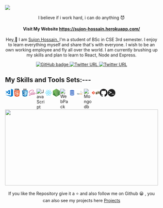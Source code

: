 
<img src="https://i.postimg.cc/VsZ9K3sH/Pics-Art-08-15-01-16-01.jpg">
<p align="center" background="red ">I believe if i  work hard, i can do anything 😈</p>
<h4 align="center"> Visit My Website <a href="https://sujon-hossain.herokuapp.com/" target="_blank"> https://sujon-hossain.herokuapp.com/ </a> </h4>
<p align="center">
 Hey,👋 I am <a href="https://www.linkedin.com/in/sujonhossain/">
 Sujon Hossain.  </a>  I'm a student of BSc in CSE 3rd semester. I enjoy to learn everything myself and share that's with everyone. I wish to be an own working employee and fly all over the world. I am currently brushing up my skills and plan to learn to React, Node and Express.
</p>

<p align="center">
  <a href="https://github.com/SujonHossain1?tab=followers">
    <img src="https://img.shields.io/github/followers/SujonHossain1?label=Followers&logo=GitHub&style=social" alt="GitHub badge" />
  </a>
 
  <a href="https://www.facebook.com/SujonHossainBD">
  <img alt="Twitter URL" src="https://img.shields.io/twitter/url?label=Follow&logo=Facebook&url=https%3A%2F%2Ffacebook.com%2FSujonHossainBD">
  </a>
  <a href="https://www.linkedin.com/in/sujonhossain/" >
    <img alt="Twitter URL" src="https://img.shields.io/twitter/url?color=white&label=LInkedin&logo=linkedin&logoColor=blue&bgColor=111111style=for-the-badge&url=https%3A%2F%2Flinkedin.com">
  </a>
</p>



<h2>My Skills and Tools Sets:---</h2>


[<img align="left" alt="Visual Studio Code" width="26px" src="https://raw.githubusercontent.com/github/explore/80688e429a7d4ef2fca1e82350fe8e3517d3494d/topics/visual-studio-code/visual-studio-code.png" />][webdevplaylist]
[<img align="left" alt="HTML5" width="26px" src="https://raw.githubusercontent.com/github/explore/80688e429a7d4ef2fca1e82350fe8e3517d3494d/topics/html/html.png" />][webdevplaylist]
[<img align="left" alt="CSS3" width="26px" src="https://raw.githubusercontent.com/github/explore/80688e429a7d4ef2fca1e82350fe8e3517d3494d/topics/css/css.png" />][cssplaylist]
[<img align="left" alt="Sass" width="26px" src="https://raw.githubusercontent.com/github/explore/80688e429a7d4ef2fca1e82350fe8e3517d3494d/topics/sass/sass.png" />][cssplaylist]
[<img align="left" alt="JavaScript" width="26px" src="https://i.postimg.cc/K8cfNzjX/download-1.png" />][jsplaylist]
[<img align="left" alt="React" width="26px" src="https://raw.githubusercontent.com/github/explore/80688e429a7d4ef2fca1e82350fe8e3517d3494d/topics/react/react.png" />][reactplaylist]


[<img align="left" alt="Node.js" width="26px" src="https://raw.githubusercontent.com/github/explore/80688e429a7d4ef2fca1e82350fe8e3517d3494d/topics/nodejs/nodejs.png" />][webdevplaylist]

[<img align="left" alt="WebPack" width="26px" src="https://i.postimg.cc/LswV23TR/icon-square-big.png" />][webdevplaylist]
[<img align="left" alt="SQL" width="26px" src="https://raw.githubusercontent.com/github/explore/80688e429a7d4ef2fca1e82350fe8e3517d3494d/topics/sql/sql.png" />][webdevplaylist]
[<img align="left" alt="MySQL" width="26px" src="https://raw.githubusercontent.com/github/explore/80688e429a7d4ef2fca1e82350fe8e3517d3494d/topics/mysql/mysql.png" />][webdevplaylist]
[<img align="left" alt="Mongodb" width="26px" src="https://i.postimg.cc/mghMkFhr/mongodb-removebg-preview.png" />][webdevplaylist]
[<img align="left" alt="Git" width="26px" src="https://raw.githubusercontent.com/github/explore/80688e429a7d4ef2fca1e82350fe8e3517d3494d/topics/git/git.png" />][webdevplaylist]
[<img align="left" alt="GitHub" width="26px" src="https://raw.githubusercontent.com/github/explore/78df643247d429f6cc873026c0622819ad797942/topics/github/github.png" />][webdevplaylist]
[<img align="left" alt="HTML5" width="26px" src="https://raw.githubusercontent.com/github/explore/80688e429a7d4ef2fca1e82350fe8e3517d3494d/topics/terminal/terminal.png" />][webdevplaylist]
<br> <br>

<small align="center"><img width="100%" height="250px"  src="https://github-readme-stats.vercel.app/api?username=SujonHossain1&show_icons=true_color=fff&text_color=9f9f9f&bg_color=151515" /></small>

<p align="center">If you like the Repository give it a ⭐ and also follow me on Github 😀 , you can also see my projects here <a href="https://github.com/SujonHossain1?tab=repositories"> Projects</p>




[programming]: https://www.programming-hero.com/
[website]: https://sujon-hossain.herokuapp.com/
[twitter]: https://sujon-hossain.herokuapp.com/
[linkedin]: https://sujon-hossain.herokuapp.com/
[webdevplaylist]: https://sujon-hossain.herokuapp.com/
[jsplaylist]: https://sujon-hossain.herokuapp.com/
[cssplaylist]: https://sujon-hossain.herokuapp.com/
[reactplaylist]: https://sujon-hossain.herokuapp.com/

